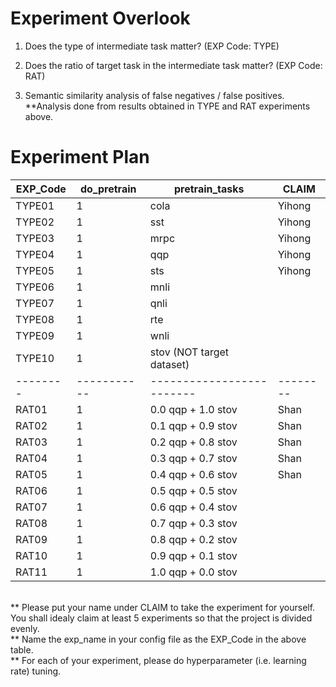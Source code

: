 # Experiment Overlook

1. Does the type of intermediate task matter? (EXP Code: TYPE<XX>)


2. Does the ratio of target task in the intermediate task matter? (EXP Code: RAT<XX>)

3. Semantic similarity analysis of false negatives / false positives.
**Analysis done from results obtained in TYPE and RAT experiments above.


# Experiment Plan
| EXP_Code | do_pretrain | pretrain_tasks            | CLAIM    |
|----------|-------------|---------------------------|----------|
| TYPE01   | 1           | cola                      |  Yihong  |
| TYPE02   | 1           | sst                       |  Yihong  |
| TYPE03   | 1           | mrpc                      |  Yihong  |
| TYPE04   | 1           | qqp                       |  Yihong  |
| TYPE05   | 1           | sts                       |  Yihong  |
| TYPE06   | 1           | mnli                      |          |
| TYPE07   | 1           | qnli                      |          |
| TYPE08   | 1           | rte                       |          |
| TYPE09   | 1           | wnli                      |          |
| TYPE10   | 1           | stov (NOT target dataset) |          |
| -------- | ----------- | ------------------------- | -------- |
| RAT01    | 1           | 0.0 qqp + 1.0 stov        |   Shan   |
| RAT02    | 1           | 0.1 qqp + 0.9 stov        |   Shan   |
| RAT03    | 1           | 0.2 qqp + 0.8 stov        |   Shan   |
| RAT04    | 1           | 0.3 qqp + 0.7 stov        |   Shan   |
| RAT05    | 1           | 0.4 qqp + 0.6 stov        |   Shan   |
| RAT06    | 1           | 0.5 qqp + 0.5 stov        |          |
| RAT07    | 1           | 0.6 qqp + 0.4 stov        |          |
| RAT08    | 1           | 0.7 qqp + 0.3 stov        |          |
| RAT09    | 1           | 0.8 qqp + 0.2 stov        |          |
| RAT10    | 1           | 0.9 qqp + 0.1 stov        |          |
| RAT11    | 1           | 1.0 qqp + 0.0 stov        |          |
<br>
** Please put your name under CLAIM to take the experiment for yourself. You shall idealy claim at least 5 experiments so that the project is divided evenly.<br>
** Name the exp_name in your config file as the EXP_Code in the above table.<br>
** For each of your experiment, please do hyperparameter (i.e. learning rate) tuning. <br>
